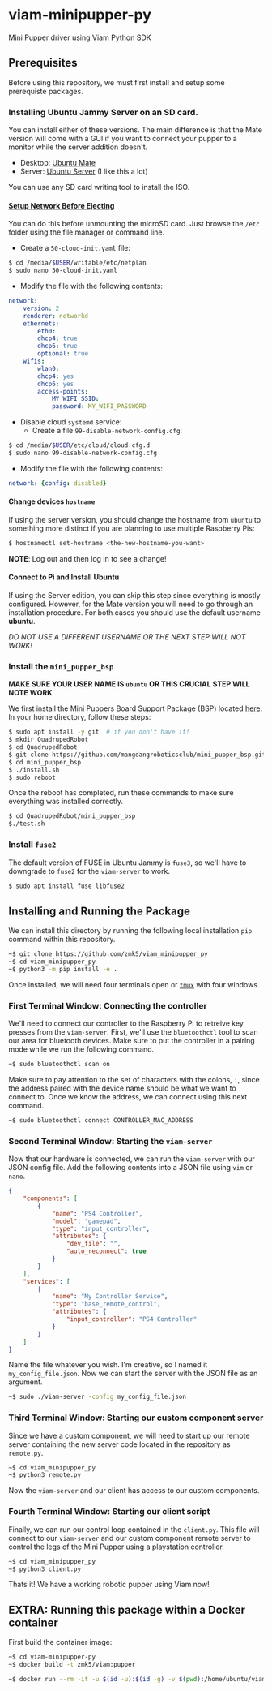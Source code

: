 # viam-minipupper-py

Mini Pupper driver using Viam Python SDK

## Prerequisites

Before using this repository, we must first install and setup some prerequiste packages.

### Installing Ubuntu Jammy Server on an SD card.

You can install either of these versions. The main difference is that the Mate version will come with a GUI if you want to connect your pupper to a monitor while the server addition doesn't.

* Desktop: [Ubuntu Mate](www.ubuntu-mate.org)
* Server: [Ubuntu Server](www.ubuntu.com) (I like this a lot)

You can use any SD card writing tool to install the ISO.

#### [Setup Network Before Ejecting](https://emanual.robotis.com/docs/en/platform/turtlebot3/sbc_setup/#sbc-setup)

You can do this before unmounting the microSD card. Just browse the `/etc` folder using the file manager or command line.

* Create a `50-cloud-init.yaml` file:

``` bash
$ cd /media/$USER/writable/etc/netplan
$ sudo nano 50-cloud-init.yaml
```

* Modify the file with the following contents:

``` yaml
network:
    version: 2
    renderer: networkd
    ethernets:
        eth0:
        dhcp4: true
        dhcp6: true
        optional: true
    wifis:
        wlan0:
        dhcp4: yes
        dhcp6: yes
        access-points:
            MY_WIFI_SSID:
            password: MY_WIFI_PASSWORD
```

* Disable cloud `systemd` service:
    * Create a file `99-disable-network-config.cfg`:

``` bash
$ cd /media/$USER/etc/cloud/cloud.cfg.d
$ sudo nano 99-disable-network-config.cfg
```

* Modify the file with the following contents:

``` yaml
network: {config: disabled}
```

#### Change devices `hostname`

If using the server version, you should change the hostname from `ubuntu` to something more distinct if you are planning to use multiple Raspberry Pis:

``` bash
$ hostnamectl set-hostname <the-new-hostname-you-want>
```
**NOTE**:  Log out and then log in to see a change!

#### Connect to Pi and Install Ubuntu

If using the Server edition, you can skip this step since everything is mostly configured. However, for the Mate version you will need to go through an installation procedure. For both cases you should use the default username **ubuntu**.

*DO NOT USE A DIFFERENT USERNAME OR THE NEXT STEP WILL NOT WORK!*

### Install the `mini_pupper_bsp`

**MAKE SURE YOUR USER NAME IS `ubuntu` OR THIS CRUCIAL STEP WILL NOTE WORK**

We first install the Mini Puppers Board Support Package (BSP) located [here](https://github.com/mangdangroboticsclub/mini_pupper_bsp). In your home directory, follow these steps:

```bash
$ sudo apt install -y git  # if you don't have it!
$ mkdir QuadrupedRobot
$ cd QuadrupedRobot
$ git clone https://github.com/mangdangroboticsclub/mini_pupper_bsp.git
$ cd mini_pupper_bsp
$ ./install.sh
$ sudo reboot
```

Once the reboot has completed, run these commands to make sure everything was installed correctly.

```bash
$ cd QuadrupedRobot/mini_pupper_bsp
$./test.sh
```

### Install `fuse2`

The default version of FUSE in Ubuntu Jammy is `fuse3`, so we'll have to downgrade to `fuse2` for the `viam-server` to work.

```bash
$ sudo apt install fuse libfuse2
```

## Installing and Running the Package

We can install this directory by running the following local installation `pip` command within this repository.

```bash
~$ git clone https://github.com/zmk5/viam_minipupper_py
~$ cd viam_minipupper_py
~$ python3 -m pip install -e .
```

Once installed, we will need four terminals open or [`tmux`](https://github.com/tmux/tmux) with four windows.

### First Terminal Window: Connecting the controller

We'll need to connect our controller to the Raspberry Pi to retreive key presses from the `viam-server`. First, we'll use the `bluetoothctl` tool to scan our area for bluetooth devices. Make sure to put the controller in a pairing mode while we run the following command.

```bash
~$ sudo bluetoothctl scan on
```

Make sure to pay attention to the set of characters with the colons, `:`, since the address paired with the device name should be what we want to connect to. Once we know the address, we can connect using this next command.

```bash
~$ sudo bluetoothctl connect CONTROLLER_MAC_ADDRESS
```

### Second Terminal Window: Starting the `viam-server`

Now that our hardware is connected, we can run the `viam-server` with our JSON config file. Add the following contents into a JSON file using `vim` or `nano`.

```json
{
    "components": [
        {
            "name": "PS4 Controller",
            "model": "gamepad",
            "type": "input_controller",
            "attributes": {
                "dev_file": "",
                "auto_reconnect": true
            }
        }
    ],
    "services": [
        {
            "name": "My Controller Service",
            "type": "base_remote_control",
            "attributes": {
                "input_controller": "PS4 Controller"
            }
        }
    ]
}
```

Name the file whatever you wish. I'm creative, so I named it `my_config_file.json`. Now we can start the server with the JSON file as an argument.

```bash
~$ sudo ./viam-server -config my_config_file.json
```

### Third Terminal Window: Starting our custom component server

Since we have a custom component, we will need to start up our remote server containing the new server code located in the repository as `remote.py`.

```bash
~$ cd viam_minipupper_py
~$ python3 remote.py
```

Now the `viam-server` and our client has access to our custom components.

### Fourth Terminal Window: Starting our client script

Finally, we can run our control loop contained in the `client.py`. This file will connect to our `viam-server` and our custom component remote server to control the legs of the Mini Pupper using a playstation controller.

```bash
~$ cd viam_minipupper_py
~$ python3 client.py
```

Thats it! We have a working robotic pupper using Viam now!

## EXTRA: Running this package within a Docker container

First build the container image:

```bash
~$ cd viam-minipupper-py
~$ docker build -t zmk5/viam:pupper
```

```bash
~$ docker run --rm -it -u $(id -u):$(id -g) -v $(pwd):/home/ubuntu/viam_minipupper_py --net=host zmk5/viam:pupper /bin/bash
```